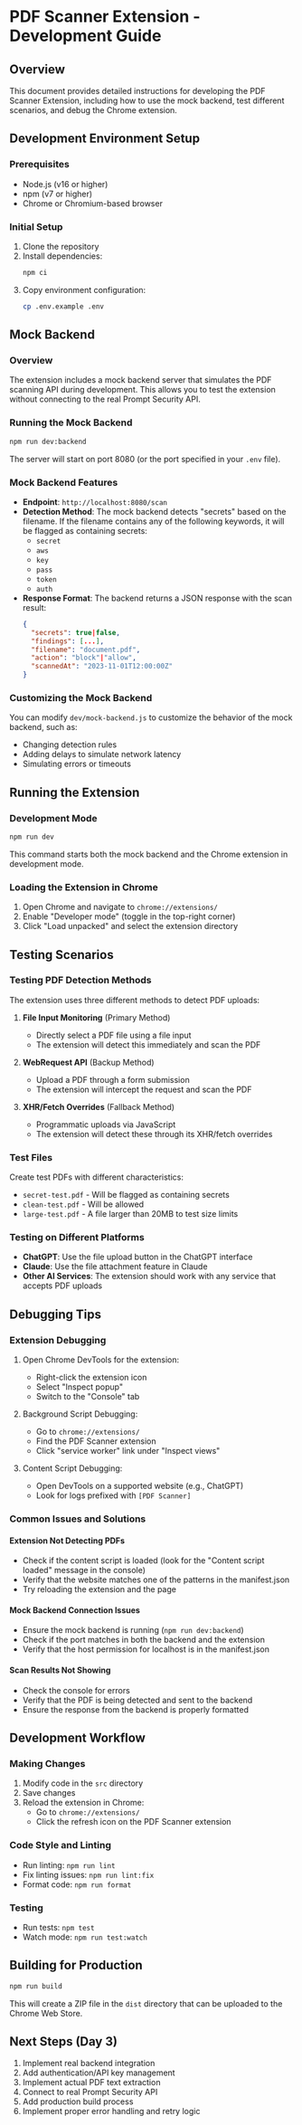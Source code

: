 # PDF Scanner Extension - Development Guide

## Overview
This document provides detailed instructions for developing the PDF Scanner Extension, including how to use the mock backend, test different scenarios, and debug the Chrome extension.

## Development Environment Setup

### Prerequisites
- Node.js (v16 or higher)
- npm (v7 or higher)
- Chrome or Chromium-based browser

### Initial Setup
1. Clone the repository
2. Install dependencies:
   ```bash
   npm ci
   ```
3. Copy environment configuration:
   ```bash
   cp .env.example .env
   ```

## Mock Backend

### Overview
The extension includes a mock backend server that simulates the PDF scanning API during development. This allows you to test the extension without connecting to the real Prompt Security API.

### Running the Mock Backend
```bash
npm run dev:backend
```

The server will start on port 8080 (or the port specified in your `.env` file).

### Mock Backend Features
- **Endpoint**: `http://localhost:8080/scan`
- **Detection Method**: The mock backend detects "secrets" based on the filename. If the filename contains any of the following keywords, it will be flagged as containing secrets:
  - `secret`
  - `aws`
  - `key`
  - `pass`
  - `token`
  - `auth`
- **Response Format**: The backend returns a JSON response with the scan result:
  ```json
  {
    "secrets": true|false,
    "findings": [...],
    "filename": "document.pdf",
    "action": "block"|"allow",
    "scannedAt": "2023-11-01T12:00:00Z"
  }
  ```

### Customizing the Mock Backend
You can modify `dev/mock-backend.js` to customize the behavior of the mock backend, such as:
- Changing detection rules
- Adding delays to simulate network latency
- Simulating errors or timeouts

## Running the Extension

### Development Mode
```bash
npm run dev
```
This command starts both the mock backend and the Chrome extension in development mode.

### Loading the Extension in Chrome
1. Open Chrome and navigate to `chrome://extensions/`
2. Enable "Developer mode" (toggle in the top-right corner)
3. Click "Load unpacked" and select the extension directory

## Testing Scenarios

### Testing PDF Detection Methods
The extension uses three different methods to detect PDF uploads:

1. **File Input Monitoring** (Primary Method)
   - Directly select a PDF file using a file input
   - The extension will detect this immediately and scan the PDF

2. **WebRequest API** (Backup Method)
   - Upload a PDF through a form submission
   - The extension will intercept the request and scan the PDF

3. **XHR/Fetch Overrides** (Fallback Method)
   - Programmatic uploads via JavaScript
   - The extension will detect these through its XHR/fetch overrides

### Test Files
Create test PDFs with different characteristics:
- `secret-test.pdf` - Will be flagged as containing secrets
- `clean-test.pdf` - Will be allowed
- `large-test.pdf` - A file larger than 20MB to test size limits

### Testing on Different Platforms
- **ChatGPT**: Use the file upload button in the ChatGPT interface
- **Claude**: Use the file attachment feature in Claude
- **Other AI Services**: The extension should work with any service that accepts PDF uploads

## Debugging Tips

### Extension Debugging
1. Open Chrome DevTools for the extension:
   - Right-click the extension icon
   - Select "Inspect popup"
   - Switch to the "Console" tab

2. Background Script Debugging:
   - Go to `chrome://extensions/`
   - Find the PDF Scanner extension
   - Click "service worker" link under "Inspect views"

3. Content Script Debugging:
   - Open DevTools on a supported website (e.g., ChatGPT)
   - Look for logs prefixed with `[PDF Scanner]`

### Common Issues and Solutions

#### Extension Not Detecting PDFs
- Check if the content script is loaded (look for the "Content script loaded" message in the console)
- Verify that the website matches one of the patterns in the manifest.json
- Try reloading the extension and the page

#### Mock Backend Connection Issues
- Ensure the mock backend is running (`npm run dev:backend`)
- Check if the port matches in both the backend and the extension
- Verify that the host permission for localhost is in the manifest.json

#### Scan Results Not Showing
- Check the console for errors
- Verify that the PDF is being detected and sent to the backend
- Ensure the response from the backend is properly formatted

## Development Workflow

### Making Changes
1. Modify code in the `src` directory
2. Save changes
3. Reload the extension in Chrome:
   - Go to `chrome://extensions/`
   - Click the refresh icon on the PDF Scanner extension

### Code Style and Linting
- Run linting: `npm run lint`
- Fix linting issues: `npm run lint:fix`
- Format code: `npm run format`

### Testing
- Run tests: `npm test`
- Watch mode: `npm run test:watch`

## Building for Production
```bash
npm run build
```
This will create a ZIP file in the `dist` directory that can be uploaded to the Chrome Web Store.

## Next Steps (Day 3)
1. Implement real backend integration
2. Add authentication/API key management
3. Implement actual PDF text extraction
4. Connect to real Prompt Security API
5. Add production build process
6. Implement proper error handling and retry logic 